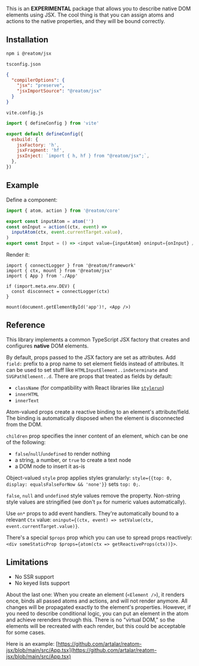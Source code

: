This is an **EXPERIMENTAL** package that allows you to describe native DOM elements using JSX. The cool thing is that you can assign atoms and actions to the native properties, and they will be bound correctly.

## Installation

```sh
npm i @reatom/jsx
```

`tsconfig.json`

```json
{
  "compilerOptions": {
    "jsx": "preserve",
    "jsxImportSource": "@reatom/jsx"
  }
}
```

`vite.config.js`

```js
import { defineConfig } from 'vite'

export default defineConfig({
  esbuild: {
    jsxFactory: 'h',
    jsxFragment: 'hf',
    jsxInject: `import { h, hf } from "@reatom/jsx";`,
  },
})
```

## Example

Define a component:

```ts
import { atom, action } from '@reatom/core'

export const inputAtom = atom('')
const onInput = action((ctx, event) =>
  inputAtom(ctx, event.currentTarget.value),
)
export const Input = () => <input value={inputAtom} oninput={onInput} />
```

Render it:

```tsx
import { connectLogger } from '@reatom/framework'
import { ctx, mount } from '@reatom/jsx'
import { App } from './App'

if (import.meta.env.DEV) {
  const disconnect = connectLogger(ctx)
}

mount(document.getElementById('app')!, <App />)
```

## Reference

This library implements a common TypeScript JSX factory that creates and configures **native** DOM elements.

By default, props passed to the JSX factory are set as attributes. Add `field:` prefix to a prop name to set element fields instead of attributes. It can be used to set stuff like `HTMLInputElement..indeterminate` and `SVGPathElement..d`. There are props that treated as fields by default:

- `className` (for compatibility with React libraries like [`stylerun`](https://github.com/artalar/stylerun))
- `innerHTML`
- `innerText`

Atom-valued props create a reactive binding to an element's attribute/field. The binding is automatically disposed when the element is disconnected from the DOM.

`children` prop specifies the inner content of an element, which can be one of the following:

- `false`/`null`/`undefined` to render nothing
- a string, a number, or `true` to create a text node
- a DOM node to insert it as-is

Object-valued `style` prop applies styles granularly: `style={{top: 0, display: equalsFalseForNow && 'none'}}` sets `top: 0;`.

`false`, `null` and `undefined` style values remove the property. Non-string style values are stringified (we don't `px` for numeric values automatically).

Use `on*` props to add event handlers. They're automatically bound to a relevant `Ctx` value: `oninput={(ctx, event) => setValue(ctx, event.currentTarget.value)}`.

There's a special `$props` prop which you can use to spread props reactively: `<div someStaticProp $props={atom(ctx => getReactiveProps(ctx))}>`.

## Limitations

- No SSR support
- No keyed lists support

About the last one: When you create an element (`<Element />`), it renders once, binds all passed atoms and actions, and will not render anymore. All changes will be propagated exactly to the element's properties. However, if you need to describe conditional logic, you can put an element in the atom and achieve rerenders through this. There is no "virtual DOM," so the elements will be recreated with each render, but this could be acceptable for some cases.

Here is an example: [https://github.com/artalar/reatom-jsx/blob/main/src/App.tsx](https://github.com/artalar/reatom-jsx/blob/main/src/App.tsx)
